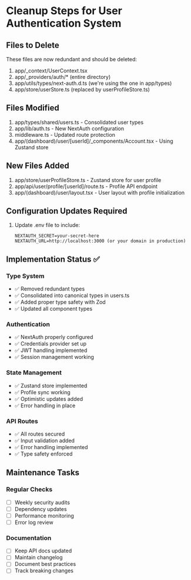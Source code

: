 # Cleanup Steps for User Authentication System

## Files to Delete
These files are now redundant and should be deleted:

1. app/_context/UserContext.tsx
2. app/_providers/auth/* (entire directory)
3. app/utils/types/next-auth.d.ts (we're using the one in app/types)
4. app/store/userStore.ts (replaced by userProfileStore.ts)

## Files Modified
1. app/types/shared/users.ts - Consolidated user types
2. app/lib/auth.ts - New NextAuth configuration
3. middleware.ts - Updated route protection
4. app/(dashboard)/user/[userId]/_components/Account.tsx - Using Zustand store

## New Files Added
1. app/store/userProfileStore.ts - Zustand store for user profile
2. app/api/user/profile/[userId]/route.ts - Profile API endpoint
3. app/(dashboard)/user/layout.tsx - User layout with profile initialization

## Configuration Updates Required
1. Update .env file to include:
   ```
   NEXTAUTH_SECRET=your-secret-here
   NEXTAUTH_URL=http://localhost:3000 (or your domain in production)
   ```

## Implementation Status ✅

### Type System
- ✅ Removed redundant types
- ✅ Consolidated into canonical types in users.ts
- ✅ Added proper type safety with Zod
- ✅ Updated all component types

### Authentication
- ✅ NextAuth properly configured
- ✅ Credentials provider set up
- ✅ JWT handling implemented
- ✅ Session management working

### State Management
- ✅ Zustand store implemented
- ✅ Profile sync working
- ✅ Optimistic updates added
- ✅ Error handling in place

### API Routes
- ✅ All routes secured
- ✅ Input validation added
- ✅ Error handling implemented
- ✅ Type safety enforced

## Maintenance Tasks

### Regular Checks
- [ ] Weekly security audits
- [ ] Dependency updates
- [ ] Performance monitoring
- [ ] Error log review

### Documentation
- [ ] Keep API docs updated
- [ ] Maintain changelog
- [ ] Document best practices
- [ ] Track breaking changes

